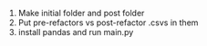 1. Make initial folder and post folder
2. Put pre-refactors vs post-refactor .csvs in them
3. install pandas and run main.py
